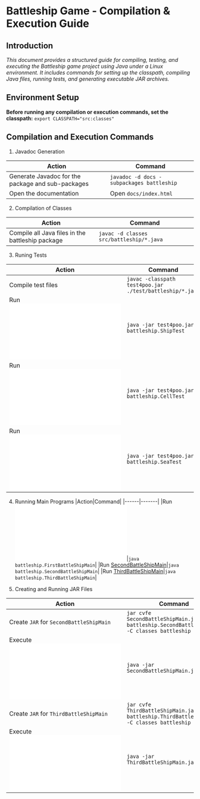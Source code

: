 # Battleship Game - Compilation & Execution Guide
## Introduction
*This document provides a structured guide for compiling, testing, and executing the Battleship game project using Java under a Linux environment. It includes commands for setting up the classpath, compiling Java files, running tests, and generating executable JAR archives.*

## Environment Setup

**Before running any compilation or execution commands, set the classpath:**
`export CLASSPATH="src:classes"`

## Compilation and Execution Commands
1. Javadoc Generation  

|Action|Command|
|------|-------|
|Generate Javadoc for the package and sub-packages|`javadoc -d docs -subpackages battleship`|
|Open the documentation|Open `docs/index.html`|

2. Compilation of Classes  

|Action|Command|
|------|-------|
|Compile all Java files in the battleship package|`javac -d classes src/battleship/*.java`|  

3. Runing Tests  

|Action|Command|
|------|-------|
|Compile test files|`javac -classpath test4poo.jar ./test/battleship/*.java`|
|Run ![ShipTest](test/battleship/ShipTest.java)|`java -jar test4poo.jar battleship.ShipTest`|
|Run ![CellTest](test/battleship/CellTest.java)|`java -jar test4poo.jar battleship.CellTest`|
|Run ![SeaTest](test/battleship/SeaTest.java)|`java -jar test4poo.jar battleship.SeaTest`|  

4. Running Main Programs
|Action|Command|
|------|-------|
|Run ![FirstBattleShipMain](src/battleship/FirstBattleShipMain.java)|`java battleship.FirstBattleShipMain`|
|Run [SecondBattleShipMain](src/battleship/SecondBattleShipMain.java)|`java battleship.SecondBattleShipMain`|
|Run [ThirdBattleShipMain](src/battleship/ThirdBattleShipMain.java)|`java battleship.ThirdBattleShipMain`|  

5. Creating and Running JAR Files

|Action|Command|
|------|-------|
|Create `JAR` for `SecondBattleShipMain`|`jar cvfe SecondBattleShipMain.jar battleship.SecondBattleShipMain -C classes battleship`|
|Execute ![SecondBattleShipMain.jar](SecondBattleShipMain.jar)|`java -jar SecondBattleShipMain.jar`|
|Create `JAR` for `ThirdBattleShipMain`|`jar cvfe ThirdBattleShipMain.jar battleship.ThirdBattleShipMain -C classes battleship`|
|Execute ![ThirdBattleShipMain.jar](ThirdBattleShipMain.jar)|`java -jar ThirdBattleShipMain.jar`|






